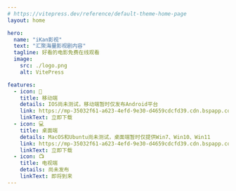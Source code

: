 ```yaml
---
# https://vitepress.dev/reference/default-theme-home-page
layout: home

hero:
  name: "iKan影视"
  text: "汇聚海量影视剧内容"
  tagline: 好看的电影免费在线观看
  image:
    src: ./logo.png
    alt: VitePress

features:
  - icon: 📱
    title: 移动端
    details: IOS尚未测试，移动端暂时仅发布Android平台
    link: https://mp-35032f61-a623-4efd-9e30-d4659cdcfd39.cdn.bspapp.com/mobile/iKan.apk
    linkText: 立即下载
  - icon: 💻
    title: 桌面端
    details: MacOS和Ubuntu尚未测试，桌面端暂时仅提供Win7、Win10、Win11
    link: https://mp-35032f61-a623-4efd-9e30-d4659cdcfd39.cdn.bspapp.com/desktop/iKan影视_0.2.0_x64_zh-CN.msi
    linkText: 立即下载
  - icon: 📺
    title: 电视端
    details: 尚未发布
    linkText: 即将到来
---
```

